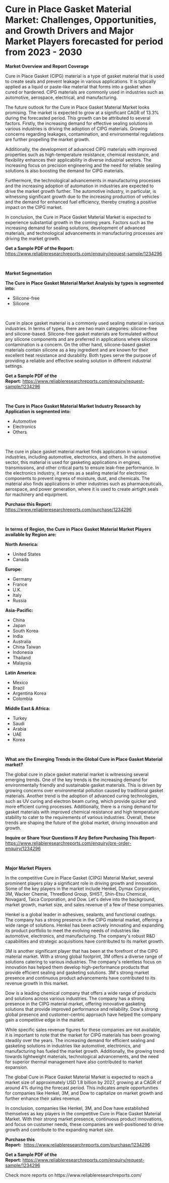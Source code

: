 <p><h1>Cure in Place Gasket Material Market: Challenges, Opportunities, and Growth Drivers and Major Market Players forecasted for period from 2023 - 2030</h1></p><p><strong>Market Overview and Report Coverage</strong></p>
<p><p>Cure in Place Gasket (CIPG) material is a type of gasket material that is used to create seals and prevent leakage in various applications. It is typically applied as a liquid or paste-like material that forms into a gasket when cured or hardened. CIPG materials are commonly used in industries such as automotive, aerospace, electrical, and manufacturing.</p><p>The future outlook for the Cure in Place Gasket Material Market looks promising. The market is expected to grow at a significant CAGR of 13.3% during the forecasted period. This growth can be attributed to several factors. Firstly, the increasing demand for effective sealing solutions in various industries is driving the adoption of CIPG materials. Growing concerns regarding leakages, contamination, and environmental regulations are further propelling the market growth.</p><p>Additionally, the development of advanced CIPG materials with improved properties such as high-temperature resistance, chemical resistance, and flexibility enhances their applicability in diverse industrial sectors. The increasing focus on precision engineering and the need for reliable sealing solutions is also boosting the demand for CIPG materials.</p><p>Furthermore, the technological advancements in manufacturing processes and the increasing adoption of automation in industries are expected to drive the market growth further. The automotive industry, in particular, is witnessing significant growth due to the increasing production of vehicles and the demand for enhanced fuel efficiency, thereby creating a positive impact on the CIPG market.</p><p>In conclusion, the Cure in Place Gasket Material Market is expected to experience substantial growth in the coming years. Factors such as the increasing demand for sealing solutions, development of advanced materials, and technological advancements in manufacturing processes are driving the market growth.</p></p>
<p><strong>Get a Sample PDF of the Report:</strong> <a href="https://www.reliableresearchreports.com/enquiry/request-sample/1234296">https://www.reliableresearchreports.com/enquiry/request-sample/1234296</a></p>
<p>&nbsp;</p>
<p><strong>Market Segmentation</strong></p>
<p><strong>The Cure in Place Gasket Material Market Analysis by types is segmented into:</strong></p>
<p><ul><li>Silicone-free</li><li>Silicone</li></ul></p>
<p>&nbsp;</p>
<p><p>Cure in place gasket material is a commonly used sealing material in various industries. In terms of types, there are two main categories: silicone-free and silicone-based. Silicone-free gasket materials are formulated without any silicone components and are preferred in applications where silicone contamination is a concern. On the other hand, silicone-based gasket materials contain silicone as a key ingredient and are known for their excellent heat resistance and durability. Both types serve the purpose of providing a reliable and effective sealing solution in different industrial settings.</p></p>
<p><strong>Get a Sample PDF of the Report:</strong>&nbsp;<a href="https://www.reliableresearchreports.com/enquiry/request-sample/1234296">https://www.reliableresearchreports.com/enquiry/request-sample/1234296</a></p>
<p>&nbsp;</p>
<p><strong>The Cure in Place Gasket Material Market Industry Research by Application is segmented into:</strong></p>
<p><ul><li>Automotive</li><li>Electronics</li><li>Others</li></ul></p>
<p>&nbsp;</p>
<p><p>The cure in place gasket material market finds application in various industries, including automotive, electronics, and others. In the automotive sector, this material is used for gasketing applications in engines, transmissions, and other critical parts to ensure leak-free performance. In the electronics industry, it serves as a sealing material for electronic components to prevent ingress of moisture, dust, and chemicals. The material also finds applications in other industries such as pharmaceuticals, aerospace, and power generation, where it is used to create airtight seals for machinery and equipment.</p></p>
<p><strong>Purchase this Report:</strong>&nbsp; <a href="https://www.reliableresearchreports.com/purchase/1234296">https://www.reliableresearchreports.com/purchase/1234296</a></p>
<p>&nbsp;</p>
<p><strong>In terms of Region, the Cure in Place Gasket Material Market Players available by Region are:</strong></p>
<p>
    <p> <strong> North America: </strong>
        <ul>
            <li>United States</li>
            <li>Canada</li>
        </ul>
        </p> 
    <p> <strong> Europe: </strong>
        <ul>
            <li>Germany</li>
            <li>France</li>
            <li>U.K.</li>
            <li>Italy</li>
            <li>Russia</li>
        </ul>
        </p> 
    <p> <strong> Asia-Pacific: </strong>
        <ul>
            <li>China</li>
            <li>Japan</li>
            <li>South Korea</li>
            <li>India</li>
            <li>Australia</li>
            <li>China Taiwan</li>
            <li>Indonesia</li>
            <li>Thailand</li>
            <li>Malaysia</li>
        </ul>
        </p> 
    <p> <strong> Latin America: </strong>
        <ul>
            <li>Mexico</li>
            <li>Brazil</li>
            <li>Argentina Korea</li>
            <li>Colombia</li>
        </ul>
        </p> 
    <p> <strong> Middle East & Africa: </strong>
        <ul>
            <li>Turkey</li>
            <li>Saudi</li>
            <li>Arabia</li>
            <li>UAE</li>
            <li>Korea</li>
        </ul>
    </p>
    </p>
<p>&nbsp;</p>
<p><strong>What are the Emerging Trends in the Global Cure in Place Gasket Material market?</strong></p>
<p><p>The global cure in place gasket material market is witnessing several emerging trends. One of the key trends is the increasing demand for environmentally friendly and sustainable gasket materials. This is driven by growing concerns over environmental pollution caused by traditional gasket materials. Another trend is the adoption of advanced curing technologies, such as UV curing and electron beam curing, which provide quicker and more efficient curing processes. Additionally, there is a rising demand for gasket materials with improved chemical resistance and high temperature stability to cater to the requirements of various industries. Overall, these trends are shaping the future of the global market, driving innovation and growth.</p></p>
<p><strong>Inquire or Share Your Questions If Any Before Purchasing This Report</strong>- <a href="https://www.reliableresearchreports.com/enquiry/pre-order-enquiry/1234296">https://www.reliableresearchreports.com/enquiry/pre-order-enquiry/1234296</a></p>
<p>&nbsp;</p>
<p><strong>Major Market Players</strong></p>
<p><p>In the competitive Cure in Place Gasket (CIPG) Material Market, several prominent players play a significant role in driving growth and innovation. Some of the key players in the market include Henkel, Dymax Corporation, 3M, Wacker Chemie, ThreeBond Group, SHIST, Shin-Etsu Chemical, Novagard, Taica Corporation, and Dow. Let's delve into the background, market growth, market size, and sales revenue of a few of these companies.</p><p>Henkel is a global leader in adhesives, sealants, and functional coatings. The company has a strong presence in the CIPG material market, offering a wide range of solutions. Henkel has been actively innovating and expanding its product portfolio to meet the evolving needs of industries like automotive, electronics, and manufacturing. The company's robust R&D capabilities and strategic acquisitions have contributed to its market growth.</p><p>3M is another significant player that has been at the forefront of the CIPG material market. With a strong global footprint, 3M offers a diverse range of solutions catering to various industries. The company's relentless focus on innovation has helped them develop high-performance products that provide efficient sealing and gasketing solutions. 3M's strong market presence and continuous product advancements have contributed to its revenue growth in this market.</p><p>Dow is a leading chemical company that offers a wide range of products and solutions across various industries. The company has a strong presence in the CIPG material market, offering innovative gasketing solutions that provide improved performance and reliability. Dow's strong global presence and customer-centric approach have helped the company gain a competitive edge in the market.</p><p>While specific sales revenue figures for these companies are not available, it is important to note that the market for CIPG materials has been growing steadily over the years. The increasing demand for efficient sealing and gasketing solutions in industries like automotive, electronics, and manufacturing has fueled the market growth. Additionally, the growing trend towards lightweight materials, technological advancements, and the need for superior thermal management have also contributed to market expansion.</p><p>The global Cure in Place Gasket Material Market is expected to reach a market size of approximately USD 1.8 billion by 2027, growing at a CAGR of around 4% during the forecast period. This indicates ample opportunities for companies like Henkel, 3M, and Dow to capitalize on market growth and further enhance their sales revenue.</p><p>In conclusion, companies like Henkel, 3M, and Dow have established themselves as key players in the competitive Cure in Place Gasket Material Market. With their strong market presence, continuous product innovations, and focus on customer needs, these companies are well-positioned to drive growth and contribute to the expanding market size.</p></p>
<p><strong>Purchase this Report:</strong>&nbsp;&nbsp;<a href="https://www.reliableresearchreports.com/purchase/1234296">https://www.reliableresearchreports.com/purchase/1234296</a></p>
<p></p>
<p><strong>Get a Sample PDF of the Report:</strong>&nbsp;<a href="https://www.reliableresearchreports.com/enquiry/request-sample/1234296">https://www.reliableresearchreports.com/enquiry/request-sample/1234296</a></p>
<p>Check more reports on https://www.reliableresearchreports.com/</p>